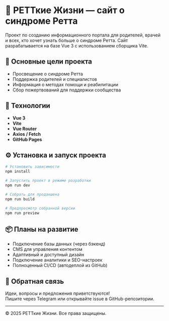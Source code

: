 # 🌸 РЕТТкие Жизни — сайт о синдроме Ретта

 Проект по созданию информационного портала для родителей, врачей и всех, кто хочет узнать больше о синдроме Ретта. Сайт разрабатывается на базе Vue 3 с использованием сборщика Vite.

## 📌 Основные цели проекта

- Просвещение о синдроме Ретта
- Поддержка родителей и специалистов
- Информация о методах помощи и реабилитации
- Сбор пожертвований для поддержки сообщества

## 🚀 Технологии

- **Vue 3**
- **Vite**
- **Vue Router**
- **Axios / Fetch**
- **GitHub Pages**

## ⚙️ Установка и запуск проекта

```bash
# Установить зависимости
npm install

# Запустить проект в режиме разработки
npm run dev

# Собрать для продакшена
npm run build

# Предпросмотр собранной версии
npm run preview
```

## 📦 Планы на развитие

- Подключение базы данных (через бэкенд)
- CMS для управления контентом
- Адаптивный и доступный дизайн
- Подключение аналитики и SEO-настроек
- Полноценный CI/CD (автодеплой из GitHub)

## 💬 Обратная связь

Идеи, вопросы и предложения приветствуются!  
Пишите через Telegram или открывайте issue в GitHub-репозитории.

---

© 2025 РЕТТкие Жизни. Все права защищены.